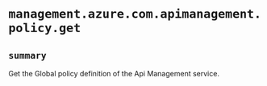 # `management.azure.com.apimanagement.policy.get`

## `summary`
Get the Global policy definition of the Api Management service.



